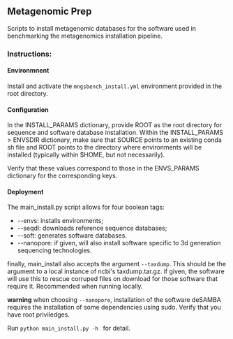 ## Metagenomic Prep

Scripts to install metagenomic databases for the software used in benchmarking
the metagenomics installation pipeline. 

### Instructions: 

#### Environmnent

Install and activate the `mngsbench_install.yml` environment provided in the root directory. 

####  Configuration

In the INSTALL_PARAMS dictionary, provide ROOT as the root directory for sequence and software database installation. Within the INSTALL_PARAMS > ENVSDIR dictionary, make sure that SOURCE points to an existing conda sh file and ROOT points to the directory where environments will be installed (typically within $HOME, but not necessarily). 

Verify that these values correspond to those in the ENVS_PARAMS dictionary for the corresponding keys. 

#### Deployment

The main_install.py script allows for four boolean tags:

- --envs: installs environments; 
- --seqdl: downloads reference sequence databases; 
- --soft: generates software databases. 
- --nanopore: if given, will also install software specific to 3d generation sequencing technologies. 

finally, main_install also accepts the argument `--taxdump`. This should be the argument to a local instance of ncbi's taxdump.tar.gz. if given, the software will use this to rescue corruped files on download for those software that require it. Recommended when running locally. 

**warning** when choosing `--nanopore`, installation of the software deSAMBA requires the installation of some dependencies using sudo. Verify that you have root priviledges.

Run
`
python main_install.py -h 
`
for detail. 
